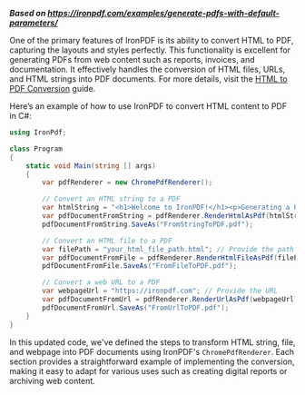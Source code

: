 ***Based on <https://ironpdf.com/examples/generate-pdfs-with-default-parameters/>***

One of the primary features of IronPDF is its ability to convert HTML to PDF, capturing the layouts and styles perfectly. This functionality is excellent for generating PDFs from web content such as reports, invoices, and documentation. It effectively handles the conversion of HTML files, URLs, and HTML strings into PDF documents. For more details, visit the [HTML to PDF Conversion](https://ironpdf.com/tutorials/html-to-pdf/) guide.

Here’s an example of how to use IronPDF to convert HTML content to PDF in C#:

```cs
using IronPdf;

class Program
{
    static void Main(string [] args)
    {
        var pdfRenderer = new ChromePdfRenderer();

        // Convert an HTML string to a PDF
        var htmlString = "<h1>Welcome to IronPDF!</h1><p>Generating a PDF from an HTML string.</p>";
        var pdfDocumentFromString = pdfRenderer.RenderHtmlAsPdf(htmlString);
        pdfDocumentFromString.SaveAs("FromStringToPDF.pdf");

        // Convert an HTML file to a PDF
        var filePath = "your_html_file_path.html"; // Provide the path to your HTML file
        var pdfDocumentFromFile = pdfRenderer.RenderHtmlFileAsPdf(filePath);
        pdfDocumentFromFile.SaveAs("FromFileToPDF.pdf");

        // Convert a web URL to a PDF
        var webpageUrl = "https://ironpdf.com"; // Provide the URL
        var pdfDocumentFromUrl = pdfRenderer.RenderUrlAsPdf(webpageUrl);
        pdfDocumentFromUrl.SaveAs("FromUrlToPDF.pdf");
    }
}
```

In this updated code, we've defined the steps to transform HTML string, file, and webpage into PDF documents using IronPDF's `ChromePdfRenderer`. Each section provides a straightforward example of implementing the conversion, making it easy to adapt for various uses such as creating digital reports or archiving web content.